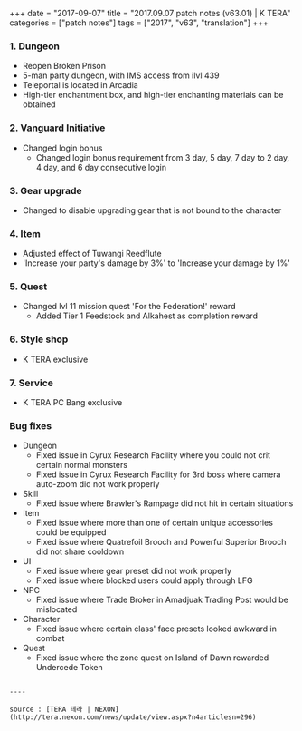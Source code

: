 +++
date = "2017-09-07"
title = "2017.09.07 patch notes (v63.01) | K TERA"
categories = ["patch notes"]
tags = ["2017", "v63", "translation"]
+++

### 1. Dungeon
- Reopen Broken Prison
- 5-man party dungeon, with IMS access from ilvl 439
- Teleportal is located in Arcadia
- High-tier enchantment box, and high-tier enchanting materials can be obtained

### 2. Vanguard Initiative
- Changed login bonus
  - Changed login bonus requirement from 3 day, 5 day, 7 day to 2 day, 4 day, and 6 day consecutive login

### 3. Gear upgrade
- Changed to disable upgrading gear that is not bound to the character

### 4. Item
- Adjusted effect of Tuwangi Reedflute
- 'Increase your party's damage by 3%' to 'Increase your damage by 1%'

### 5. Quest
- Changed lvl 11 mission quest 'For the Federation!' reward
  - Added Tier 1 Feedstock and Alkahest as completion reward

### 6. Style shop
- K TERA exclusive

### 7. Service
- K TERA PC Bang exclusive

### Bug fixes
- Dungeon
  - Fixed issue in Cyrux Research Facility where you could not crit certain normal monsters
  - Fixed issue in Cyrux Research Facility for 3rd boss where camera auto-zoom did not work properly
- Skill
  - Fixed issue where Brawler's Rampage did not hit in certain situations
- Item
  - Fixed issue where more than one of certain unique accessories could be equipped
  - Fixed issue where Quatrefoil Brooch and Powerful Superior Brooch did not share cooldown
- UI
  - Fixed issue where gear preset did not work properly
  - Fixed issue where blocked users could apply through LFG
- NPC
  - Fixed issue where Trade Broker in Amadjuak Trading Post would be mislocated
- Character
  - Fixed issue where certain class' face presets looked awkward in combat
- Quest
  - Fixed issue where the zone quest on Island of Dawn rewarded Undercede Token
```

----

source : [TERA 테라 | NEXON](http://tera.nexon.com/news/update/view.aspx?n4articlesn=296)

